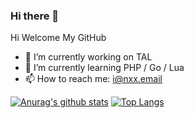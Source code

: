 ### Hi there 👋


Hi Welcome My GitHub

- 🔭 I’m currently working on TAL
- 🌱 I’m currently learning PHP / Go / Lua 
- 📫 How to reach me: i@nxx.email

[![Anurag's github stats](https://github-readme-stats.vercel.app/api?username=qiqizjl)](https://github.com/qiqizjl)
[![Top Langs](https://github-readme-stats.vercel.app/api/top-langs/?username=qiqizjl&layout=compact)](https://github.com/qiqizjl)


